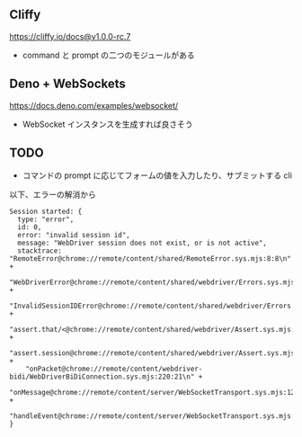 ## Cliffy

https://cliffy.io/docs@v1.0.0-rc.7

- command と prompt の二つのモジュールがある

## Deno + WebSockets

https://docs.deno.com/examples/websocket/

- WebSocket インスタンスを生成すれば良さそう

## TODO

- コマンドの prompt に応じてフォームの値を入力したり、サブミットする cli

以下、エラーの解消から

```
Session started: {
  type: "error",
  id: 0,
  error: "invalid session id",
  message: "WebDriver session does not exist, or is not active",
  stacktrace: "RemoteError@chrome://remote/content/shared/RemoteError.sys.mjs:8:8\n" +
    "WebDriverError@chrome://remote/content/shared/webdriver/Errors.sys.mjs:193:5\n" +
    "InvalidSessionIDError@chrome://remote/content/shared/webdriver/Errors.sys.mjs:448:5\n" +
    "assert.that/<@chrome://remote/content/shared/webdriver/Assert.sys.mjs:515:13\n" +
    "assert.session@chrome://remote/content/shared/webdriver/Assert.sys.mjs:37:4\n" +
    "onPacket@chrome://remote/content/webdriver-bidi/WebDriverBiDiConnection.sys.mjs:220:21\n" +
    "onMessage@chrome://remote/content/server/WebSocketTransport.sys.mjs:127:18\n" +
    "handleEvent@chrome://remote/content/server/WebSocketTransport.sys.mjs:109:14\n"
}
```
